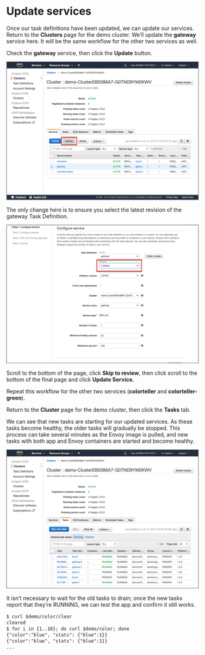 # Update services

Once our task definitions have been updated, we can update our services. Return to the **Clusters** page for the demo cluster. We’ll update the **gateway** service here. It will be the same workflow for the other two services as well.  
  
Check the **gateway** service, then click the **Update** button.

![Updating services to use the revised task definitions](../.gitbook/assets/configure-service-1.png)

The only change here is to ensure you select the latest revision of the gateway Task Definition.

![Selecting the latest task definition revision](../.gitbook/assets/configure-service-2.png)

Scroll to the bottom of the page, click **Skip to review**, then click scroll to the bottom of the final page and click **Update Service.**  
  
Repeat this workflow for the other two services \(**colorteller** and **colorteller-green**\).  
  
Return to the **Cluster** page for the demo cluster, then click the **Tasks** tab.  
  
We can see that new tasks are starting for our updated services. As these tasks become healthy, the older tasks will gradually be stopped. This process can take several minutes as the Envoy image is pulled, and new tasks with both app and Envoy containers are started and become healthy.

![Watching for updated services to become healthy](../.gitbook/assets/configure-service-3.png)

It isn’t necessary to wait for the old tasks to drain; once the new tasks report that they’re RUNNING, we can test the app and confirm it still works.

```text
$ curl $demo/color/clear
cleared
$ for i in {1..10}; do curl $demo/color; done
{"color":"blue", "stats": {"blue":1}}
{"color":"blue", "stats": {"blue":1}}
...
```

### 

